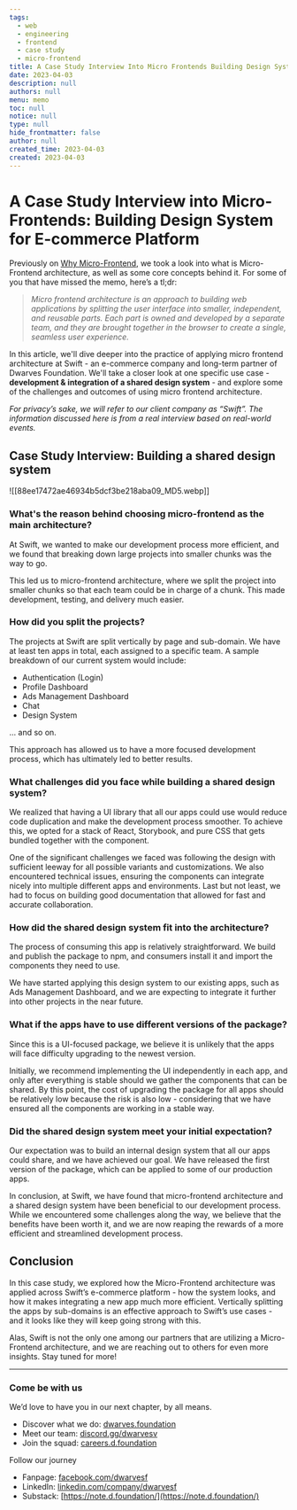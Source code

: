 ```yaml
---
tags: 
  - web
  - engineering
  - frontend
  - case study
  - micro-frontend
title: A Case Study Interview Into Micro Frontends Building Design System For E Commerce Platform
date: 2023-04-03
description: null
authors: null
menu: memo
toc: null
notice: null
type: null
hide_frontmatter: false
author: null
created_time: 2023-04-03
created: 2023-04-03
---
```


# A Case Study Interview into Micro-Frontends: Building Design System for E-commerce Platform

Previously on [Why Micro-Frontend](https://memo.d.foundation/Why-micro-frontend-6d5df5b9b71e4f248a7740bc51e096a4), we took a look into what is Micro-Frontend architecture, as well as some core concepts behind it. For some of you that have missed the memo, here’s a tl;dr:

> *Micro frontend architecture is an approach to building web applications by splitting the user interface into smaller, independent, and reusable parts. Each part is owned and developed by a separate team, and they are brought together in the browser to create a single, seamless user experience.*

In this article, we'll dive deeper into the practice of applying micro frontend architecture at Swift - an e-commerce company and long-term partner of Dwarves Foundation. We'll take a closer look at one specific use case - **development & integration of a shared design system** - and explore some of the challenges and outcomes of using micro frontend architecture.

*For privacy’s sake, we will refer to our client company as “Swift”. The information discussed here is from a real interview based on real-world events.*

## Case Study Interview: Building a shared design system

![[88ee17472ae46934b5dcf3be218aba09_MD5.webp]]

### What's the reason behind choosing micro-frontend as the main architecture?

At Swift, we wanted to make our development process more efficient, and we found that breaking down large projects into smaller chunks was the way to go. 

This led us to micro-frontend architecture, where we split the project into smaller chunks so that each team could be in charge of a chunk. This made development, testing, and delivery much easier.

### How did you split the projects?

The projects at Swift are split vertically by page and sub-domain. We have at least ten apps in total, each assigned to a specific team. A sample breakdown of our current system would include:

* Authentication (Login)
* Profile Dashboard
* Ads Management Dashboard
* Chat
* Design System

… and so on.

This approach has allowed us to have a more focused development process, which has ultimately led to better results.

### What challenges did you face while building a shared design system?

We realized that having a UI library that all our apps could use would reduce code duplication and make the development process smoother. To achieve this, we opted for a stack of React, Storybook, and pure CSS that gets bundled together with the component.

One of the significant challenges we faced was following the design with sufficient leeway for all possible variants and customizations. We also encountered technical issues, ensuring the components can integrate nicely into multiple different apps and environments. Last but not least, we had to focus on building good documentation that allowed for fast and accurate collaboration.

### How did the shared design system fit into the architecture?

The process of consuming this app is relatively straightforward. We build and publish the package to npm, and consumers install it and import the components they need to use.

We have started applying this design system to our existing apps, such as Ads Management Dashboard, and we are expecting to integrate it further into other projects in the near future.

### What if the apps have to use different versions of the package?

Since this is a UI-focused package, we believe it is unlikely that the apps will face difficulty upgrading to the newest version. 

Initially, we recommend implementing the UI independently in each app, and only after everything is stable should we gather the components that can be shared. By this point, the cost of upgrading the package for all apps should be relatively low because the risk is also low - considering that we have ensured all the components are working in a stable way.

### Did the shared design system meet your initial expectation?

Our expectation was to build an internal design system that all our apps could share, and we have achieved our goal. We have released the first version of the package, which can be applied to some of our production apps.

In conclusion, at Swift, we have found that micro-frontend architecture and a shared design system have been beneficial to our development process. While we encountered some challenges along the way, we believe that the benefits have been worth it, and we are now reaping the rewards of a more efficient and streamlined development process.

## Conclusion

In this case study, we explored how the Micro-Frontend architecture was applied across Swift’s e-commerce platform - how the system looks, and how it makes integrating a new app much more efficient. Vertically splitting the apps by sub-domains is an effective approach to Swift’s use cases - and it looks like they will keep going strong with this.

Alas, Swift is not the only one among our partners that are utilizing a Micro-Frontend architecture, and we are reaching out to others for even more insights. Stay tuned for more!


---

### Come be with us

We’d love to have you in our next chapter, by all means.

* Discover what we do: [dwarves.foundation](http://dwarves.foundation/)
* Meet our team: [discord.gg/dwarvesv](http://discord.gg/dwarvesv)
* Join the squad: [careers.d.foundation](http://careers.d.foundation/)

Follow our journey

* Fanpage: [facebook.com/dwarvesf](http://facebook.com/dwarvesf)
* LinkedIn: [linkedin.com/company/dwarvesf](http://linkedin.com/company/dwarvesf)
* Substack: [https://note.d.foundation/](https://note.d.foundation/)